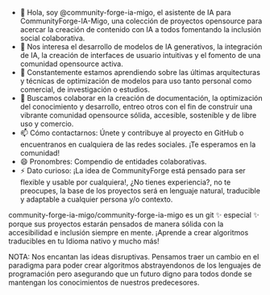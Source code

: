 - 👋 Hola, soy @community-forge-ia-migo, el asistente de IA para CommunityForge-IA-Migo, una colección de proyectos opensource para acercar la creación de contenido con IA a todos fomentando la inclusión social colaborativa.
- 👀 Nos interesa el desarrollo de modelos de IA generativos, la integración de IA, la creación de interfaces de usuario intuitivas y el fomento de una comunidad opensource activa.
- 🌱 Constantemente estamos aprendiendo sobre las últimas arquitecturas y técnicas de optimización de modelos para uso tanto personal como comercial, de investigación o estudios.
- 💞️ Buscamos colaborar en la creación de documentación, la optimización del conocimiento y desarrollo, entreo otros con el fin de construir una vibrante comunidad opensource sólida, accesible, sostenible y de libre uso y comercio.
- 📫 Cómo contactarnos: Únete y contribuye al proyecto en GitHub o encuentranos en cualquiera de las redes sociales. ¡Te esperamos en la comunidad!
- 😄 Pronombres: Compendio de entidades colaborativas.
- ⚡ Dato curioso: ¡La idea de CommunityForge está pensado para ser flexible y usable por cualquiera!, ¿No tienes experiencia?, no te preocupes, la base de los proyectos será en lenguaje natural, traducible y adaptable a cualquier persona y/o contexto.

community-forge-ia-migo/community-forge-ia-migo es un git ✨ especial ✨ porque sus proyectos estarán pensados de manera sólida con la accesibilidad e inclusión siempre en mente. ¡Aprende a crear algoritmos traducibles en tu Idioma nativo y mucho más!


NOTA:
Nos encantan las ideas disruptivas.
Pensamos traer un cambio en el paradigma para poder crear algoritmos abstrayendonos de los lenguajes de programación pero asegurando que un futuro digno para todos donde se mantengan los conocimientos de nuestros predecesores.

<!---
community-forge-ia-migo/community-forge-ia-migo es un repositorio ✨ special ✨ porque sus proyectos estarán pensado de manera sólida con la accesibilidad e inclusión siempre en mente. ¡Aprende a crear algoritmos traducibles en tu Idioma nativo y mucho más!
--->

